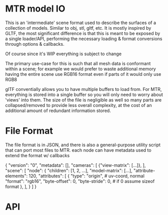 # MTR model IO

This is an 'intermediate' scene format used to describe the surfaces of
  a collection of models. Similar to obj, stl, gltf, etc. It is mostly inspired
  by GLTF, the most significant difference is that this is meant to be exposed
  by a single loader/API, performing the necessary loading & format conversions
  through options & callbacks.

Of course since it's WIP everything is subject to change

The primary use-case for this is such that all mesh data is conformant within a
  scene; for example we would prefer to waste additional memory having the
  entire scene use RGB16 format even if parts of it would only use RGB8

glTF conventially allows you to have multiple buffers to load from. For MTR,
everything is stored into a single buffer so you will only need to worry about
'views' into them. The size of the file is negligible as well so many parts
are collapsed/removed to provide less overall complexity, at the cost of
an additional amount of redundant information stored.

# File Format

The file format is in JSON, and there is also a general-purpose utility script
  that can port most files to MTR. each node can have metadata used to extend
  the format w/ callbacks

{
  "version": "0",
  "metadata": [],
  "cameras": [
    {"view-matrix": [...]},
  ],
  "scene": [
    "node": {
      "children": [1, 2, ...],
      "model-matrix": [...],
      "attribute-elements": 120,
      "attributes": [
        {
          "type": "origin", # uv-coord, normal
          "format": "rgb16",
          "byte-offset": 0,
          "byte-stride": 0, # if 0 assume sizeof format
        },
      ],
    }
  ]
}

# API
